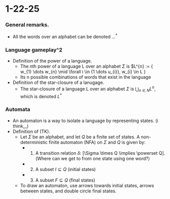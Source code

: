 # 1-22-25

### General remarks.
- All the words over an alphabet can be denoted ${\dots}^{*}$

### Language gameplay^2 
- Definition of the power of a language.
    - The nth power of a language L over an alphabet $\Sigma$ is $L^{n} := { w_{1} \dots w_{n} \mid \forall i \in {1 \dots u_{i}}, w_{i} \in L }
    - Its n possible combinations of words that exist in the language
- Definition of the star-closure of a lanugage.
    - The star-closure of a language L over an alphabet $\Sigma$ is $\bigcup_{n \in N} L^{n}$, which is denoted $L^{*}$

### Automata
- An automaton is a way to isolate a language by representing states. (i think,,,)
- Definition of (TK).
    - Let $\Sigma$ be an alphabet, and let $Q$ be a finite set of states. A non-deterministic finite automaton (NFA) on $\Sigma$ and $Q$ is given by:
        - 1) A transition relation $\delta$: \[\Sigma \times Q \implies \powerset Q\]. (Where can we get to from one state using one word?) 
        - 2) A subset $I \subseteq Q$ (initial states)
        - 3) A subset $F \subseteq Q$ (final states)
    - To draw an automaton, use arrows towards initial states, arrows between states, and double circle final states. 

